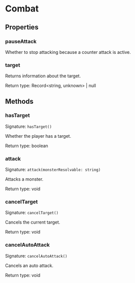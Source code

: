# Combat



## Properties

### pauseAttack
<p>Whether to stop attacking because a counter attack is active.</p>

### target
<p>Returns information about the target.</p>


Return type: Record<string, unknown> | null

## Methods

### hasTarget
Signature: `hasTarget()`

Whether the player has a target.


Return type: boolean

### attack
Signature: `attack(monsterResolvable: string)`

Attacks a monster.


Return type: void

### cancelTarget
Signature: `cancelTarget()`

Cancels the current target.


Return type: void

### cancelAutoAttack
Signature: `cancelAutoAttack()`

Cancels an auto attack.


Return type: void